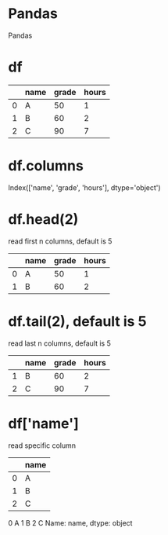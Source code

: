 # Pandas
 Pandas


# df

| | name | grade | hours | 
| --- | --- |---|--- |
| 0  | A | 50 | 1 |
| 1  | B | 60 | 2 |
| 2  | C | 90 | 7 |

# df.columns 
Index(['name', 'grade', 'hours'], dtype='object')

# df.head(2)
read first n columns, default is 5

| | name | grade | hours | 
| --- | --- |---|--- |
| 0  | A | 50 | 1 |
| 1  | B | 60 | 2 |

# df.tail(2), default is 5
read last n columns, default is 5

| | name | grade | hours | 
| --- | --- |---|--- |
| 1  | B | 60 | 2 |
| 2  | C | 90 | 7 |


# df['name']
read specific column

| | name | 
| --- | --- |
| 0  | A | 
| 1  | B | 
| 2  | C |

0    A
1    B
2    C
Name: name, dtype: object
